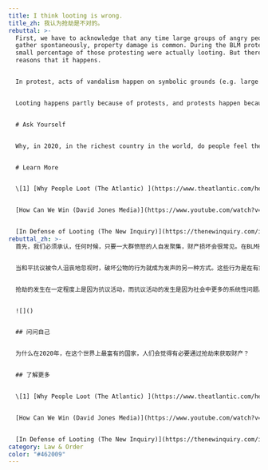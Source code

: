 ```yaml
---
title: I think looting is wrong.
title_zh: 我认为抢劫是不对的。
rebuttal: >-
  First, we have to acknowledge that any time large groups of angry people
  gather spontaneously, property damage is common. During the BLM protests, a
  small percentage of those protesting were actually looting. But there are many
  reasons that it happens.


  In protest, acts of vandalism happen on symbolic grounds (e.g. large corporations like Target, police stations, statues). In the U.S., these acts in these locations represent a desire for a redistribution of property—it’s a form of empowerment. It has been a way to make one’s voice heard when peaceful protests go frustratingly unheard. And indeed, some looters aren’t affiliated with the protests at all, and are taking advantage of the situation. Others are acting in response to media attention.


  Looting happens partly because of protests, and protests happen because of more systemic issues in society. To stop people from looting, we have to examine the root causes and create systemic change. In *The Atlantic*, one political science professor sums it up: “the best way to prevent looting is to provide individuals with a living wage, provide for their basic needs, treat them with human dignity, and facilitate a life that is about thriving.”\[1] Kimberly Jones also explains this impassionately in [How Can We Win.](https://www.youtube.com/watch?v=sb9_qGOa9Go)


  # Ask Yourself


  Why, in 2020, in the richest country in the world, do people feel the need to acquire possessions through looting?


  # Learn More


  \[1] [Why People Loot (The Atlantic) ](https://www.theatlantic.com/health/archive/2020/06/why-people-loot/612577/)


  [How Can We Win (David Jones Media)](https://www.youtube.com/watch?v=sb9_qGOa9Go)


  [In Defense of Looting (The New Inquiry)](https://thenewinquiry.com/in-defense-of-looting/)
rebuttal_zh: >-
  首先，我们必须承认，任何时候，只要一大群愤怒的人自发聚集，财产损坏会很常见。在BLM抗议期间，一小部分抗议者实际上是在抢劫。但它的发生有很多原因。


  当和平抗议被令人沮丧地忽视时，破坏公物的行为就成为发声的另一种方式。这些行为是在有象征性意味的地点上发生的(例如，针对像Target的大公司、警察局、雕像等)。在美国，这些地点的破坏行为植根于财富不平等，代表了人们一种重新分配财富的愿望。


  抢劫的发生在一定程度上是因为抗议活动，而抗议活动的发生是因为社会中更多的系统性问题。这是一种在政治和经济上感到无能为力的反应。为了阻止人们抢掠，我们必须查找根本原因，并创造系统性的变化。在《大西洋月刊》上，一位政治学教授总结道：“防止抢劫的最好方法是为个人提供基本生活工资，满足他们的基本需求，以人应有的尊严对待他们，促成一条有通向富足的生活途径。”\[1] 金伯利·琼斯(Kimberly Jones)在[《我们如何才能获胜》](https://www.youtube.com/watch?v=sb9_qGOa9Go)一书中满怀激情地解释了这一点。


  ![]()


  ## 问问自己


  为什么在2020年，在这个世界上最富有的国家，人们会觉得有必要通过抢劫来获取财产？


  ## 了解更多


  \[1] [Why People Loot (The Atlantic) ](https://www.theatlantic.com/health/archive/2020/06/why-people-loot/612577/)


  [How Can We Win (David Jones Media)](https://www.youtube.com/watch?v=sb9_qGOa9Go)


  [In Defense of Looting (The New Inquiry)](https://thenewinquiry.com/in-defense-of-looting/)
category: Law & Order
color: "#462009"
---
```

